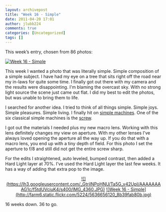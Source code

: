 ```yaml
---
layout: archivepost
title: "Week 16 - Simple"
date: 2011-04-20 17:01
author: jlubb224
comments: true
categories: [Uncategorized]
tags: []
---
```

This week’s entry, chosen from 86 photos:

<a href="http://www.flickr.com/photos/mrs_rev/5636656120/" title="Week 16 - Simple by Mrs. Rev!, on Flickr">![Week 16 - Simple](http://farm6.static.flickr.com/5224/5636656120_8b39fab80b_z.jpg)</a>

This week I wanted a photo that was literally simple.  Simple composition of a simple subject.  I have had my eye on a tree that sits right off the road near my in-laws for quite some time.  I finally got out there with my camera and the results were disappointing.  I'm blaming the overcast sky.  With no strong light source the scene just came out flat.  I did my best to edit the photos, but was unable to bring them to life.

I searched for another idea.  I tried to think of all things simple.  Simple joys.  Simple pleasures.  Simple living.  I finally hit on [simple machines](http://en.wikipedia.org/wiki/Simple_machine).  One of the six classical simple machines is the [screw](http://en.wikipedia.org/wiki/Screw_(simple_machine)).

I got out the materials I needed plus my new macro lens.  Working with this lens definitely changes my view on aperture.  With my other lenses I've always loved opening the aperture all the way up.  If you do that with a macro lens, you end up with a tiny depth of field.  For this photo I set the aperture  to f/8 and still did not get the entire screw sharp.

For the edits I straightened, auto leveled, bumped contrast, then added a Hard Light layer at 70%.  I've used the Hard Light layer the last few weeks.  It has a way of adding that extra pop to the image.

<p align="center">
<a href="https://picasaweb.google.com/lh/photo/ojp9LXdiUX1B2OFHQzp5tnrfGkvH0RjaEeSCt43kCf8?feat=embedwebsite">![](https://lh3.googleusercontent.com/_GtrilNPoHNU/Ta5G_v42UpI/AAAAAAAAG1c/f5tdUVciuK4/s400/IMG_4360.JPG)</a>
<a href="http://www.flickr.com/photos/mrs_rev/5636656120/" title="Week 16 - Simple by Mrs. Rev!, on Flickr">![Week 16 - Simple](http://farm6.static.flickr.com/5224/5636656120_8b39fab80b.jpg)</a>


16 weeks down. 36 to go.

<p align="center">
